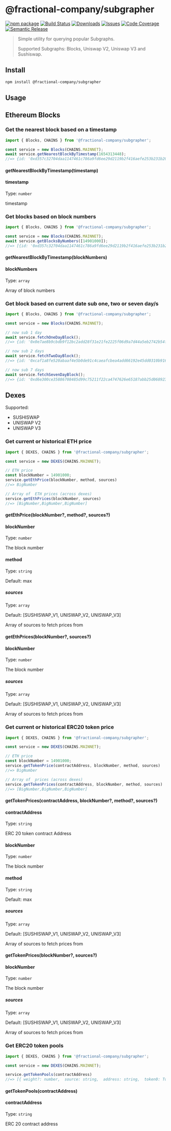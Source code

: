 # @fractional-company/subgrapher

[![npm package][npm-img]][npm-url]
[![Build Status][build-img]][build-url]
[![Downloads][downloads-img]][downloads-url]
[![Issues][issues-img]][issues-url]
[![Code Coverage][codecov-img]][codecov-url]
[![Semantic Release][semantic-release-img]][semantic-release-url]

> Simple utility for querying popular Subgraphs.
> 
> Supported Subgraphs: Blocks, Uniswap V2, Uniswap V3 and Sushiswap.

## Install

```bash
npm install @fractional-company/subgrapher
```

## Usage

## Ethereum Blocks

### Get the nearest block based on a timestamp

```ts
import { Blocks, CHAINS } from '@fractional-company/subgrapher';

const service = new Blocks(CHAINS.MAINNET);
await service.getNearestBlockByTimestamp(1654313448);
//=> {id: '0xd357c32704daa1147461c786a9fd6ee29d2119b2f416aefe253b231b20b99a3a', number: 14901000, timestamp: 1654313446}
```
#### getNearestBlockByTimestamp(timestamp)

#### timestamp

Type: `number`

timestamp


### Get blocks based on block numbers

```ts
import { Blocks, CHAINS } from '@fractional-company/subgrapher';

const service = new Blocks(CHAINS.MAINNET);
await service.getBlocksByNumbers([14901000]);
//=> [{id: '0xd357c32704daa1147461c786a9fd6ee29d2119b2f416aefe253b231b20b99a3a', number: 14901000, timestamp: 1654313446}]
```

#### getNearestBlockByTimestamp(blockNumbers)

#### blockNumbers

Type: `array`

Array of block numbers

### Get block based on current date sub one, two or seven day/s

```ts
import { Blocks, CHAINS } from '@fractional-company/subgrapher';

const service = new Blocks(CHAINS.MAINNET);

// now sub 1 day
await service.fetchOneDayBlock();
//=> {id: '0x0e7ae8b9cbdb9f12bc2add28f31e21fe2225f06d9a7d44a5eb2742b54f8b6321',number: 14919711,timestamp: 1654588984}

// now sub 2 days
await service.fetchTwoDayBlock();
//=> {id: '0xcaf1a8fe520abaaf4e5b0de91c4caeafcbea4add66192e45dd0310b9167d7058',number: 14913845,timestamp: 1654502582} 

// now sub 7 days
await service.fetchSevenDayBlock();
//=> {id: '0xd6e300ce35886708485d99c75211f22ca4747626e65187abb25d068923490d5f',number: 14883711,timestamp: 1654070592}
```

## Dexes

Supported:
- SUSHISWAP 
- UNISWAP V2 
- UNISWAP V3

### Get current or historical ETH price

```ts
import { DEXES, CHAINS } from '@fractional-company/subgrapher';

const service = new DEXES(CHAINS.MAINNET);

// ETH price
const blockNumber = 14901000;
service.getEthPrice(blockNumber, method, sources)
//=> BigNumber

// Array of  ETH prices (across dexes) 
service.getEthPrices(blockNumber, sources)
//=> [BigNumber,BigNumber,BigNumber]
```
#### getEthPrice(blockNumber?, method?, sources?)

#### blockNumber

Type: `number`

The block number

#### method

Type: `string`

Default: max

##### sources

Type: `array`

Default: [SUSHISWAP_V1, UNISWAP_V2, UNISWAP_V3]

Array of sources to fetch prices from

#### getEthPrices(blockNumber?, sources?)

#### blockNumber

Type: `number`

The block number

##### sources

Type: `array`

Default: [SUSHISWAP_V1, UNISWAP_V2, UNISWAP_V3]

Array of sources to fetch prices from

### Get current or historical ERC20 token price

```ts
import { DEXES, CHAINS } from '@fractional-company/subgrapher';

const service = new DEXES(CHAINS.MAINNET);

// ETH price
const blockNumber = 14901000;
service.getTokenPrice(contractAddress, blockNumber, method, sources)
//=> BigNumber

// Array of  prices (across dexes) 
service.getTokenPrices(contractAddress, blockNumber, method, sources)
//=> [BigNumber,BigNumber,BigNumber]
```
#### getTokenPrices(contractAddress, blockNumber?, method?, sources?)

#### contractAddress

Type: `string` 

ERC 20 token contract Address

#### blockNumber

Type: `number`

The block number

#### method

Type: `string`

Default: max

##### sources

Type: `array`

Default: [SUSHISWAP_V1, UNISWAP_V2, UNISWAP_V3]

Array of sources to fetch prices from

#### getTokenPrices(blockNumber?, sources?)

#### blockNumber

Type: `number`

The block number

##### sources

Type: `array`

Default: [SUSHISWAP_V1, UNISWAP_V2, UNISWAP_V3]

Array of sources to fetch prices from

### Get ERC20 token pools

```ts
import { DEXES, CHAINS } from '@fractional-company/subgrapher';

const service = new DEXES(CHAINS.MAINNET);

service.getTokenPools(contractAddress)
//=> [{ weight?: number,  source: string,  address: string,  token0: TokenData,  token1: TokenData,  token0Price: BigNumber,  token1Price: BigNumber,  volumeUSD: BigNumber,  txCount: BigNumber,  totalValueLockedUSD: BigNumber,  totalValueLockedToken0: BigNumber,  totalValueLockedToken1: BigNumber}]

```
#### getTokenPools(contractAddress)

#### contractAddress

Type: `string`

ERC 20 contract address

[build-img]:https://github.com/fractional-company/subgrapher/actions/workflows/release.yml/badge.svg

[build-url]:https://github.com/fractional-company/subgrapher/actions/workflows/release.yml

[downloads-img]:https://img.shields.io/npm/dt/@fractional-company/subgrapher

[downloads-url]:https://www.npmtrends.com/@fractional-company/subgrapher

[npm-img]:https://img.shields.io/npm/v/@fractional-company/subgrapher

[npm-url]:https://www.npmjs.com/package/@fractional-company/subgrapher

[issues-img]:https://img.shields.io/github/issues/fractional-company/subgrapher

[issues-url]:https://github.com/fractional-company/subgrapher/issues

[codecov-img]:https://codecov.io/gh/fractional-company/subgrapher/branch/main/graph/badge.svg

[codecov-url]:https://codecov.io/gh/fractional-company/subgrapher

[semantic-release-img]:https://img.shields.io/badge/%20%20%F0%9F%93%A6%F0%9F%9A%80-semantic--release-e10079.svg

[semantic-release-url]:https://github.com/semantic-release/semantic-release
